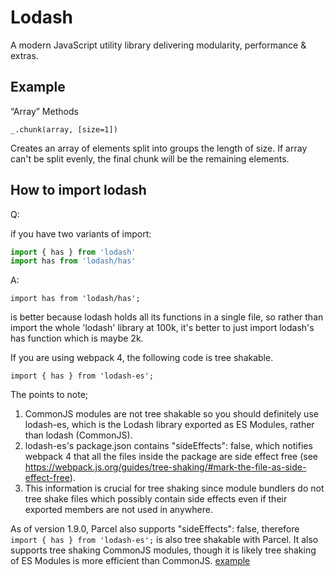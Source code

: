 # Lodash

A modern JavaScript utility library delivering modularity, performance & extras.

## Example

“Array” Methods

`_.chunk(array, [size=1])`

Creates an array of elements split into groups the length of size. If array can't be split evenly, the final chunk will be the remaining elements.


## How to import lodash

Q:

if you have two variants of import:

```js
import { has } from 'lodash'
import has from 'lodash/has'
```

A:

`import has from 'lodash/has';`

is better because lodash holds all its functions in a single file, so rather than import the whole 'lodash' library at 100k, it's better to just import lodash's has function which is maybe 2k.

If you are using webpack 4, the following code is tree shakable.

`import { has } from 'lodash-es';`

The points to note;

1. CommonJS modules are not tree shakable so you should definitely use lodash-es, which is the Lodash library exported as ES Modules, rather than lodash (CommonJS).
2. lodash-es's package.json contains "sideEffects": false, which notifies webpack 4 that all the files inside the package are side effect free (see https://webpack.js.org/guides/tree-shaking/#mark-the-file-as-side-effect-free).
3. This information is crucial for tree shaking since module bundlers do not tree shake files which possibly contain side effects even if their exported members are not used in anywhere.

As of version 1.9.0, Parcel also supports "sideEffects": false, therefore `import { has } from 'lodash-es';` is also tree shakable with Parcel. It also supports tree shaking CommonJS modules, though it is likely tree shaking of ES Modules is more efficient than CommonJS. [example](https://github.com/kimamula/tree-shaking-demo)